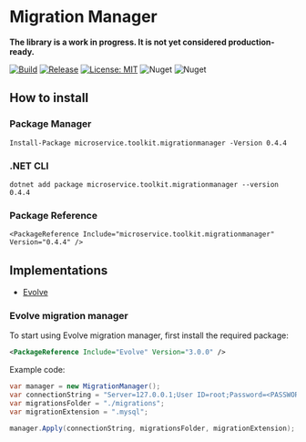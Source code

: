 ﻿# Migration Manager

__The library is a work in progress. It is not yet considered production-ready.__

[![Build](https://github.com/MpStyle/microservicetoolkit/actions/workflows/build.yml/badge.svg)](https://github.com/MpStyle/microservicetoolkit/actions/workflows/build.yml)
[![Release](https://github.com/MpStyle/microservicetoolkit/actions/workflows/release.yml/badge.svg)](https://github.com/MpStyle/microservicetoolkit/actions/workflows/release.yml)
[![License: MIT](https://img.shields.io/badge/License-MIT-yellow.svg)](https://opensource.org/licenses/MIT)
![Nuget](https://img.shields.io/nuget/dt/microservice.toolkit.migrationmanager)
![Nuget](https://img.shields.io/nuget/v/microservice.toolkit.migrationmanager)

## How to install

### Package Manager
```
Install-Package microservice.toolkit.migrationmanager -Version 0.4.4
```

### .NET CLI
```
dotnet add package microservice.toolkit.migrationmanager --version 0.4.4
```

### Package Reference
```
<PackageReference Include="microservice.toolkit.migrationmanager" Version="0.4.4" />
```

## Implementations
- [Evolve](#evolve)

### Evolve migration manager

<a name="evolve"></a>
To start using Evolve migration manager, first install the required package:
```xml
<PackageReference Include="Evolve" Version="3.0.0" />
```

Example code:
```C#
var manager = new MigrationManager();
var connectionString = "Server=127.0.0.1;User ID=root;Password=<PASSWORD>;database=test_db;";
var migrationsFolder = "./migrations";
var migrationExtension = ".mysql";

manager.Apply(connectionString, migrationsFolder, migrationExtension);
```